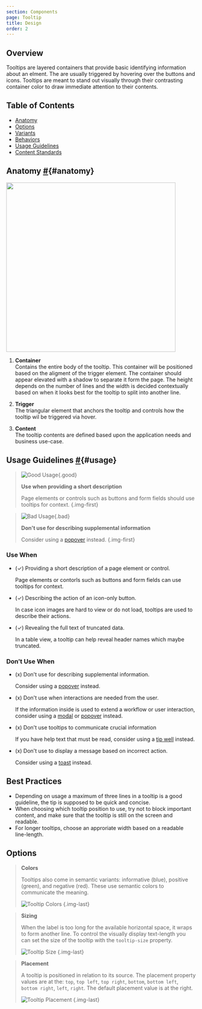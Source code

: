 ```yaml
---
section: Components
page: Tooltip
title: Design
order: 2
---
```


## Overview

Tooltips are layered containers that provide basic identifying information about an elment.  The are usually triggered by hovering over the buttons and icons. Tooltips are meant to stand out visually through their contrasting container color to draw immediate attention to their contents.


## Table of Contents

- [Anatomy](#/components/tooltip/design#anatomy)
- [Options](#/components/tooltip/design#options)
- [Variants](#/components/tooltip/design#variants)
- [Behaviors](#/components/tooltip/design#behaviors)
- [Usage Guidelines](#/components/tooltip/design#usage)
- [Content Standards](#/components/tooltip/design#content)

## Anatomy [#](.#anatomy){#anatomy}

<img src="assets/images/TooltipAnatomy.png" width="450">

1. **Container**<br>
   Contains the entire body of the tooltip. This container will be positioned based on the aligment of the trigger element. The container should appear elevated with a shadow to separate it form the page.  The height depends on the number of lines and the width is decided contextually based on when it looks best for the tooltip to split into another line.

1. **Trigger**<br>
   The triangular element that anchors the tooltip and controls how the tooltip wil be triggered via hover.

1. **Content**<br>
   The tooltip contents are defined based upon the application needs and business use-case.


## Usage Guidelines [#](#usage){#usage}


> ![Good Usage](assets/images/TooltipGoodUsage.png){.good}
>
> **Use when providing a short description**
>
> Page elements or controls such as buttons and form fields should use tooltips for context.
> {.img-first}


> ![Bad Usage](assets/images/TooltipBadUsage.png){.bad}
>
> **Don't use for describing supplemental information**
>
> Consider using a [popover](#components/pop%20over/design) instead.
> {.img-first}


### Use When

- (✓) Providing a short description of a page element or control.

  Page elements or contorls such as buttons and form fields can use tooltips for context.

- (✓) Describing the action of an icon-only button.
  
  In case icon images are hard to view or do not load, tooltips are used to describe their actions.

- (✓) Revealing the full text of truncated data.
  
  In a table view, a tooltip can help reveal header names which maybe truncated.


### Don′t Use When

- (x) Don't use for describing supplemental information.

  Consider using a [popover](#components/pop%20over/design) instead.

- (x) Don't use when interactions are needed from the user.

  If the information inside is used to extend a workflow or user interaction, consider using a [modal](#components/modal/design) or [popover](#components/pop%20over/design) instead.

- (x) Don't use tooltips to communicate crucial information

  If you have help text that must be read, consider using a [tip well](#components/tip%20well/design) instead.

- (x) Don't use to display a message based on incorrect action.

  Consider using a [toast](#components/toaster/design) instead.


## Best Practices

- Depending on usage a maximum of three lines in a tooltip is a good guideline, the tip is supposed to be quick and concise.
- When choosing which tooltip position to use, try not to block important content, and make sure that the tooltip is still on the screen and readable.
- For longer tooltips, choose an approriate width based on a readable line-length.

## Options

> **Colors**
>
> Tooltips also come in semantic variants: informative (blue), positive (green), and negative (red). These use semantic colors to communicate the meaning.
>
> ![Tooltip Colors](assets/images/TooltipColor.png)
> {.img-last}


> **Sizing**
>
> When the label is too long for the available horizontal space, it wraps to form another line. To control the visually display text-length you can set the size of the tooltip with the `tooltip-size` property.
>
> ![Tooltip Size](assets/images/TooltipSize.png)
> {.img-last}

> **Placement**
>
> A tooltip is positioned in relation to its source. The placement property values are at the: `top`, `top left`, `top right`, `bottom`, `bottom left`, `bottom right`, `left`, `right`. The default placement value is at the right.
>
> ![Tooltip Placement](assets/images/TooltipPosition.png)
> {.img-last}



